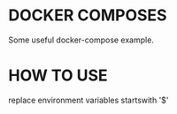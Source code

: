 # DOCKER COMPOSES

Some useful docker-compose example.

# HOW TO USE

replace environment variables startswith \'$\'
